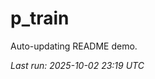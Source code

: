 # p_train

Auto-updating README demo.

<!--START_SECTION:status-->
_Last run: 2025-10-02 23:19 UTC_
<!--END_SECTION:status-->

















































































































































































































































































































































































































































































































































































































































































































































































































































































































































